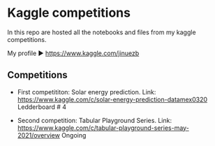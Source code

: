 # Kaggle competitions

In this repo are hosted all the notebooks and files from my kaggle competitions.

My profile ► https://www.kaggle.com/jinuezb

## Competitions

* First competititon: Solar energy prediction.
Link: https://www.kaggle.com/c/solar-energy-prediction-datamex0320
Ledderboard # 4

* Second competition: Tabular Playground Series.
Link: https://www.kaggle.com/c/tabular-playground-series-may-2021/overview
Ongoing